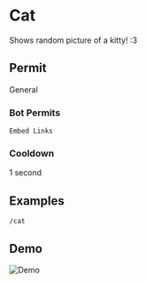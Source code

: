 # Cat
Shows random picture of a kitty! :3

## Permit
General
### Bot Permits
`Embed Links`
### Cooldown
1 second
## Examples
`/cat`
## Demo 
![Demo](https://i.imgur.com/B52rCIy.gif)

